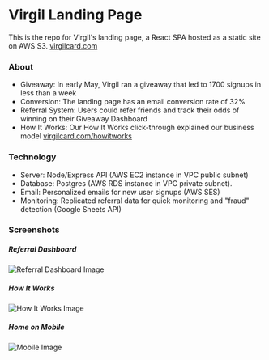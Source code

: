 # Virgil Landing Page

This is the repo for Virgil's landing page, a React SPA hosted as a static site on AWS S3. [virgilcard.com](https://virgilcard.com)

### About

* Giveaway: In early May, Virgil ran a giveaway that led to 1700 signups in less than a week
* Conversion: The landing page has an email conversion rate of 32%
* Referral System: Users could refer friends and track their odds of winning on their Giveaway Dashboard
* How It Works: Our How It Works click-through explained our business model [virgilcard.com/howitworks](https://virgilcard.com/howitworks)

### Technology

* Server: Node/Express API (AWS EC2 instance in VPC public subnet)
* Database: Postgres (AWS RDS instance in VPC private subnet).
* Email: Personalized emails for new user signups (AWS SES)
* Monitoring: Replicated referral data for quick monitoring and "fraud" detection (Google Sheets API)

### Screenshots

##### Referral Dashboard
 
![Referral Dashboard Image](https://github.com/kevinkoste/virgil-web-app/blob/master/src/img/readme/dashboard.png)

##### How It Works
 
![How It Works Image](https://github.com/kevinkoste/virgil-web-app/blob/master/src/img/readme/howitworks.png)

##### Home on Mobile
![Mobile Image](https://github.com/kevinkoste/virgil-web-app/blob/master/src/img/readme/mobile.png)


